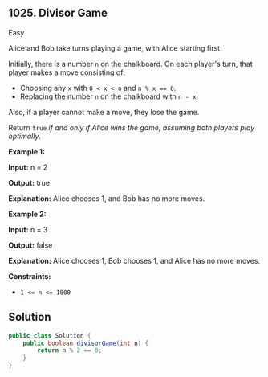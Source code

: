 ## 1025\. Divisor Game

Easy

Alice and Bob take turns playing a game, with Alice starting first.

Initially, there is a number `n` on the chalkboard. On each player's turn, that player makes a move consisting of:

*   Choosing any `x` with `0 < x < n` and `n % x == 0`.
*   Replacing the number `n` on the chalkboard with `n - x`.

Also, if a player cannot make a move, they lose the game.

Return `true` _if and only if Alice wins the game, assuming both players play optimally_.

**Example 1:**

**Input:** n = 2

**Output:** true

**Explanation:** Alice chooses 1, and Bob has no more moves.

**Example 2:**

**Input:** n = 3

**Output:** false

**Explanation:** Alice chooses 1, Bob chooses 1, and Alice has no more moves.

**Constraints:**

*   `1 <= n <= 1000`

## Solution

```java
public class Solution {
    public boolean divisorGame(int n) {
        return n % 2 == 0;
    }
}
```